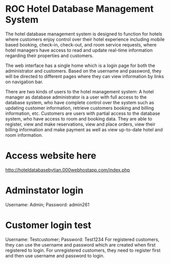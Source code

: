 # ROC Hotel Database Management System

The hotel database management system is designed to function for hotels where customers enjoy control over their hotel experience including mobile based booking, check-in, check-out, and room service requests, where hotel managers have access to read and update real-time information regarding their properties and customers.

The web interface has a single home which is a login page for both the administrator and customers. Based on the username and password, they will be directed to different pages where they can view information by links on navigation bar.

There are two kinds of users to the hotel management system: A hotel manager as database administrator is a user with full access to the database system, who have complete control over the system such as updating customer information, retrieve customers booking and billing information, etc. Customers are users with partial access to the database system, who have access to room and booking data. They are able to register, view and make reservations, view and place orders, view their billing information and make payment as well as view up-to-date hotel and room information.

# Access website here 
http://hoteldatabasebytian.000webhostapp.com/index.php

# Adminstator login
Username: Admin; Password: admin261
# Customer login test 
Username: Testcustomer; Password: Test1234
For registered customers, they can use the username and password which are created when first registered to login. For unregistered customers, they need to register first and then use username and password to login.
